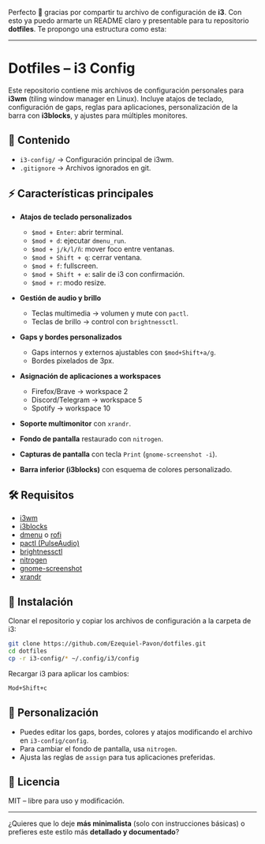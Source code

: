 Perfecto 🙌 gracias por compartir tu archivo de configuración de **i3**. Con esto ya puedo armarte un README claro y presentable para tu repositorio **dotfiles**. Te propongo una estructura como esta:

---

# Dotfiles – i3 Config

Este repositorio contiene mis archivos de configuración personales para **i3wm** (tiling window manager en Linux). Incluye atajos de teclado, configuración de gaps, reglas para aplicaciones, personalización de la barra con **i3blocks**, y ajustes para múltiples monitores.

## 📂 Contenido

* `i3-config/` → Configuración principal de i3wm.
* `.gitignore` → Archivos ignorados en git.

## ⚡ Características principales

* **Atajos de teclado personalizados**

  * `$mod + Enter`: abrir terminal.
  * `$mod + d`: ejecutar `dmenu_run`.
  * `$mod + j/k/l/ñ`: mover foco entre ventanas.
  * `$mod + Shift + q`: cerrar ventana.
  * `$mod + f`: fullscreen.
  * `$mod + Shift + e`: salir de i3 con confirmación.
  * `$mod + r`: modo resize.

* **Gestión de audio y brillo**

  * Teclas multimedia → volumen y mute con `pactl`.
  * Teclas de brillo → control con `brightnessctl`.

* **Gaps y bordes personalizados**

  * Gaps internos y externos ajustables con `$mod+Shift+a/g`.
  * Bordes pixelados de 3px.

* **Asignación de aplicaciones a workspaces**

  * Firefox/Brave → workspace 2
  * Discord/Telegram → workspace 5
  * Spotify → workspace 10

* **Soporte multimonitor** con `xrandr`.

* **Fondo de pantalla** restaurado con `nitrogen`.

* **Capturas de pantalla** con tecla `Print` (`gnome-screenshot -i`).

* **Barra inferior (i3blocks)** con esquema de colores personalizado.

## 🛠️ Requisitos

* [i3wm](https://i3wm.org/)
* [i3blocks](https://github.com/vivien/i3blocks)
* [dmenu](https://tools.suckless.org/dmenu/) o [rofi](https://github.com/davatorium/rofi)
* [pactl (PulseAudio)](https://www.freedesktop.org/wiki/Software/PulseAudio/)
* [brightnessctl](https://github.com/Hummer12007/brightnessctl)
* [nitrogen](https://github.com/l3ib/nitrogen)
* [gnome-screenshot](https://gitlab.gnome.org/GNOME/gnome-screenshot)
* [xrandr](https://www.x.org/releases/X11R7.6/doc/man/man1/xrandr.1.xhtml)

## 🚀 Instalación

Clonar el repositorio y copiar los archivos de configuración a la carpeta de i3:

```bash
git clone https://github.com/Ezequiel-Pavon/dotfiles.git
cd dotfiles
cp -r i3-config/* ~/.config/i3/config
```

Recargar i3 para aplicar los cambios:

```bash
Mod+Shift+c
```

## 🎨 Personalización

* Puedes editar los gaps, bordes, colores y atajos modificando el archivo en `i3-config/config`.
* Para cambiar el fondo de pantalla, usa `nitrogen`.
* Ajusta las reglas de `assign` para tus aplicaciones preferidas.

## 📜 Licencia

MIT – libre para uso y modificación.

---

¿Quieres que lo deje **más minimalista** (solo con instrucciones básicas) o prefieres este estilo más **detallado y documentado**?
